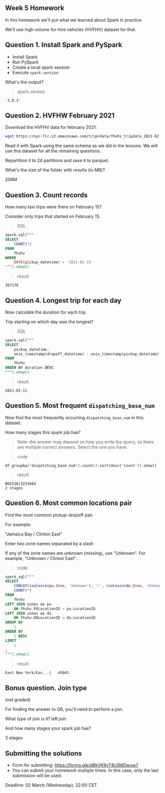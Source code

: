 ## Week 5 Homework

In this homework we'll put what we learned about Spark
in practice.

We'll use high volume for-hire vehicles (HVFHV) dataset for that.

## Question 1. Install Spark and PySpark

* Install Spark
* Run PySpark
* Create a local spark session 
* Execute `spark.version`

What's the output?

>spark.version
```
'3.0.3'
```

## Question 2. HVFHW February 2021

Download the HVFHV data for february 2021:

```bash
wget https://nyc-tlc.s3.amazonaws.com/trip+data/fhvhv_tripdata_2021-02.csv
```

Read it with Spark using the same schema as we did 
in the lessons. We will use this dataset for all
the remaining questions.

Repartition it to 24 partitions and save it to
parquet.

What's the size of the folder with results (in MB)?

208M

## Question 3. Count records 

How many taxi trips were there on February 15?

Consider only trips that started on February 15.



>SQL
```sql
spark.sql("""
SELECT
    COUNT(*)
FROM
    fhvhv
WHERE
    DATE(pickup_datetime) = '2021-02-15'
""").show()
```
>result
```
367170
```
## Question 4. Longest trip for each day

Now calculate the duration for each trip.

Trip starting on which day was the longest? 

>SQL
```sql
spark.sql("""
SELECT
    pickup_datetime,
    unix_timestamp(dropoff_datetime) - unix_timestamp(pickup_datetime) as duration
FROM
    fhvhv
ORDER BY duration DESC
""").show()
```
>result
```
2021-02-11
```

## Question 5. Most frequent `dispatching_base_num`

Now find the most frequently occurring `dispatching_base_num` 
in this dataset.

How many stages this spark job has?

> Note: the answer may depend on how you write the query,
> so there are multiple correct answers. 
> Select the one you have.

>code
```
df.groupby('dispatching_base_num').count().sort(desc('count')).show()
```
>result
```
B02510|3233664
2 stages
```

## Question 6. Most common locations pair

Find the most common pickup-dropoff pair. 

For example:

"Jamaica Bay / Clinton East"

Enter two zone names separated by a slash

If any of the zone names are unknown (missing), use "Unknown". For example, "Unknown / Clinton East". 

>code
```sql
spark.sql("""
SELECT
    CONCAT(coalesce(pu.Zone, 'Unknown'), '/', coalesce(do.Zone, 'Unknown')) AS pair,
    COUNT(*)
FROM
    fhvhv
LEFT JOIN zones as pu
    ON fhvhv.PULocationID = pu.LocationID
LEFT JOIN zones as do
    ON fhvhv.DOLocationID = do.LocationID
GROUP BY
    1
ORDER BY
    2 DESC
LIMIT
    1
;
""").show()
```
>result
```
East New York/Eas...|   45041
```

## Bonus question. Join type

(not graded) 

For finding the answer to Q6, you'll need to perform a join.

What type of join is it?
left join

And how many stages your spark job has?

3 stages

## Submitting the solutions

* Form for submitting: https://forms.gle/dBkVK9yT8cSMDwuw7
* You can submit your homework multiple times. In this case, only the last submission will be used. 

Deadline: 02 March (Wednesday), 22:00 CET
